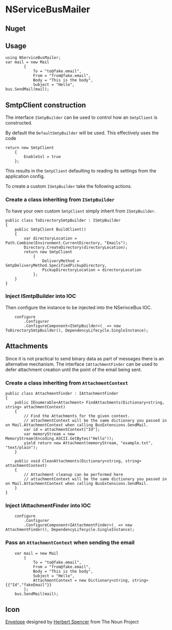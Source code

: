 NServiceBusMailer
===============

## Nuget



## Usage 
     
    using NServiceBusMailer; 
    var mail = new Mail
            {
                To = "to@fake.email",
                From = "from@fake.email",
                Body = "This is the body",
                Subject = "Hello",
    bus.SendMail(mail);

## SmtpClient construction 

The interface `ISmtpBuilder` can be used to control how an `SmtpClient` is constructed.

By default the  `DefaultSmtpBuilder` will be used. This effectively uses the code

    return new SmtpClient
        {
            EnableSsl = true
        };
       
This results in the `SmtpClient` defaulting to reading its settings from the application config.

To create a custom `ISmtpBuilder` take the following actions.

### Create a class inheriting from `ISmtpBuilder` 

To have your own custom `SmtpClient` simply inherit from `ISmtpBuilder`. 

    public class ToDirectorySmtpBuilder : ISmtpBuilder
    {
        public SmtpClient BuildClient()
        {
            var directoryLocation = Path.Combine(Environment.CurrentDirectory, "Emails");
            Directory.CreateDirectory(directoryLocation);
            return new SmtpClient
                {
                    DeliveryMethod = SmtpDeliveryMethod.SpecifiedPickupDirectory,
                    PickupDirectoryLocation = directoryLocation
                };
        }
    }
    
### Inject ISmtpBuilder into IOC

Then configure the instance to be injected into the NSerivceBus IOC.

        configure
            .Configurer
            .ConfigureComponent<ISmtpBuilder>(_ => new ToDirectorySmtpBuilder(), DependencyLifecycle.SingleInstance);
            
## Attachments

Since it is not practical to send binary data as part of messages there is an alternative mechanism. The interface `IAttachmentFinder` can be used to defer attachment creation until the point of the email being sent.

### Create a class inheriting from `AttachmentContext` 

    public class AttachmentFinder : IAttachmentFinder
    {
        public IEnumerable<Attachment> FindAttachments(Dictionary<string, string> attachmentContext)
        {
            // Find the Attachments for the given context. 
            // attachmentContext will be the same dictionary you passed in on Mail.AttachmentContext when calling BusExtensions.SendMail.
            var id = attachmentContext["Id"];
            var memoryStream = new MemoryStream(Encoding.ASCII.GetBytes("Hello"));
            yield return new Attachment(memoryStream, "example.txt", "text/plain");
        }

        public void CleanAttachments(Dictionary<string, string> attachmentContext)
        {
            // Attachment cleanup can be performed here
            // attachmentContext will be the same dictionary you passed in on Mail.AttachmentContext when calling BusExtensions.SendMail.
        }
    }

### Inject IAttachmentFinder into IOC

        configure
            .Configurer
            .ConfigureComponent<IAttachmentFinder>(_ => new AttachmentFinder(), DependencyLifecycle.SingleInstance);

### Pass an `AttachmentContext` when sending the email

        var mail = new Mail
            {
                To = "to@fake.email",
                From = "from@fake.email",
                Body = "This is the body",
                Subject = "Hello",
                AttachmentContext = new Dictionary<string, string>{{"Id","fakeEmail"}}
            };
        bus.SendMail(mail);

## Icon

<a href="http://thenounproject.com/noun/envelope/#icon-No15467" target="_blank">Envelope</a> designed by <a href="http://thenounproject.com/hspencer" target="_blank">Herbert Spencer</a> from The Noun Project